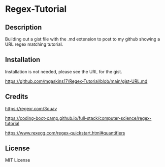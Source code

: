 # Regex-Tutorial

## Description

Building out a gist file with the .md extension to post to my github showing a URL regex matching tutorial.

## Installation

Installation is not needed, please see the URL for the gist.

https://github.com/mgaskins17/Regex-Tutorial/blob/main/gist-URL.md


## Credits

https://regexr.com/3ouav

https://coding-boot-camp.github.io/full-stack/computer-science/regex-tutorial

https://www.rexegg.com/regex-quickstart.html#quantifiers


## License

MIT License
